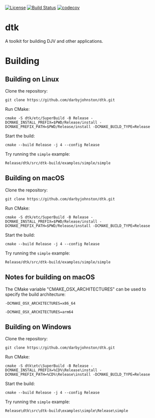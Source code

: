 [![License](https://img.shields.io/badge/License-BSD%203--Clause-blue.svg)](https://opensource.org/licenses/BSD-3-Clause)
[![Build Status](https://github.com/darbyjohnston/dtk/actions/workflows/ci-workflow.yml/badge.svg)](https://github.com/darbyjohnston/dtk/actions/workflows/ci-workflow.yml)
[![codecov](https://codecov.io/gh/codecov/example-cpp11-cmake/branch/master/graph/badge.svg)](https://codecov.io/gh/darbyjohnston/dtk)

dtk
===
A toolkit for building DJV and other applications.


Building
========

Building on Linux
-----------------
Clone the repository:
```
git clone https://github.com/darbyjohnston/dtk.git
```
Run CMake:
```
cmake -S dtk/etc/SuperBuild -B Release -DCMAKE_INSTALL_PREFIX=$PWD/Release/install -DCMAKE_PREFIX_PATH=$PWD/Release/install -DCMAKE_BUILD_TYPE=Release
```
Start the build:
```
cmake --build Release -j 4 --config Release
```
Try running the `simple` example:
```
Release/dtk/src/dtk-build/examples/simple/simple
```

Building on macOS
-----------------
Clone the repository:
```
git clone https://github.com/darbyjohnston/dtk.git
```
Run CMake:
```
cmake -S dtk/etc/SuperBuild -B Release -DCMAKE_INSTALL_PREFIX=$PWD/Release/install -DCMAKE_PREFIX_PATH=$PWD/Release/install -DCMAKE_BUILD_TYPE=Release
```
Start the build:
```
cmake --build Release -j 4 --config Release
```
Try running the `simple` example:
```
Release/dtk/src/dtk-build/examples/simple/simple
```

Notes for building on macOS
---------------------------
The CMake variable "CMAKE_OSX_ARCHITECTURES" can be used to specify the build
architecture:
```
-DCMAKE_OSX_ARCHITECTURES=x86_64
```
```
-DCMAKE_OSX_ARCHITECTURES=arm64
```

Building on Windows
-------------------
Clone the repository:
```
git clone https://github.com/darbyjohnston/dtk.git
```
Run CMake:
```
cmake -S dtk\etc\SuperBuild -B Release -DCMAKE_INSTALL_PREFIX=%CD%\Release\install -DCMAKE_PREFIX_PATH=%CD%\Release\install -DCMAKE_BUILD_TYPE=Release
```
Start the build:
```
cmake --build Release -j 4 --config Release
```
Try running the `simple` example:
```
Release\dtk\src\dtk-build\examples\simple\Release\simple
```

